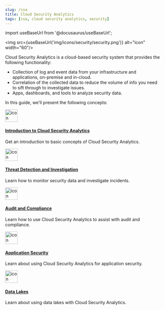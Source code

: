 ```yaml
---
slug: /csa
title: Cloud Security Analytics
tags: [csa, cloud security analytics, security]
---
```


import useBaseUrl from '@docusaurus/useBaseUrl';

<img src={useBaseUrl('img/icons/security/security.png')} alt="icon" width="60"/>

Cloud Security Analytics is a cloud-based security system that provides the following functionality: 

* Collection of log and event data from your infrastructure and applications, on-premise and in-cloud.
* Correlation of the collected data to reduce the volume of info you need to sift through to investigate issues.
* Apps, dashboards, and tools to analyze security data.

In this guide, we'll present the following concepts:

<div className="box-wrapper" markdown="1">
<div className="box smallbox1 card">
  <div className="container">
  <a href="/docs/csa/introduction-to-csa"><img src={useBaseUrl('img/icons/security/security.png')} alt="icon" width="40"/><h4>Introduction to Cloud Security Analytics</h4></a>
  <p>Get an introduction to basic concepts of Cloud Security Analytics.</p>
  </div>
</div>
<div className="box smallbox2 card">
  <div className="container">
  <a href="/docs/csa/threat-detection-and-investigation"><img src={useBaseUrl('img/icons/security/security.png')} alt="icon" width="40"/><h4>Threat Detection and Investigation</h4></a>
  <p>Learn how to monitor security data and investigate incidents.</p>
  </div>
</div>
<div className="box smallbox3 card">
  <div className="container">
  <a href="/docs/csa/audit-and-compliance"><img src={useBaseUrl('img/icons/security/security.png')} alt="icon" width="40"/><h4>Audit and Compliance</h4></a>
  <p>Learn how to use Cloud Security Analytics to assist with audit and compliance.</p>
  </div>
</div>
<div className="box smallbox4 card">
  <div className="container">
  <a href="/docs/csa/application-security"><img src={useBaseUrl('img/icons/security/security.png')} alt="icon" width="40"/><h4>Application Security</h4></a>
  <p> Learn about using Cloud Security Analytics for application security.</p>
  </div>
</div>
<div className="box smallbox5 card">
  <div className="container">
  <a href="/docs/csa/data-lakes"><img src={useBaseUrl('img/icons/security/security.png')} alt="icon" width="40"/><h4>Data Lakes</h4></a>
  <p>Learn about using data lakes with Cloud Security Analytics.</p>
  </div>
</div>
</div>